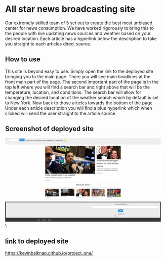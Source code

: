 # All star news broadcasting site

Our extremely skilled team of 5 set out to create the best most unbiased center for news consumption.
We have worked rigorously to bring this to the people with live updating news sources and weather based on your desired location.
Each article has a hyperlink below the description to take you straight to each articles direct source.

## How to use

This site is beyond easy to use. Simply open the link to the deployed site bringing you to the main page. There you will see main headlines at the front main part of the page. The second important part of the page is in the top left where you will find a search bar and right above that will be the temperature, location, and conditions. The search bar will allow for changing the desired location of the weather search which by default is set to New York. Now back to those articles towards the bottom of the page. Under each article description you will find a blue hyperlink which when clicked will send the user straight to the article source.

## Screenshot of deployed site

![This is a screenshot of the site after being fully optimised and set up atfer one week of building of and bug testing](/assets/Pictures/NewsiteSC.png)\

## link to deployed site

https://kevinbelknap.github.io/project_one/